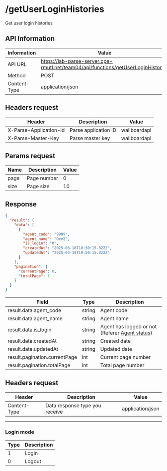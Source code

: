 # /getUserLoginHistories

Get user login histories

## API Information

| Information  | Value                                                                             |
| ------------ | --------------------------------------------------------------------------------- |
| API URL      | https://lab-parse-server.cpe-rmutl.net/team04/api/functions/getUserLoginHistories |
| Method       | POST                                                                              |
| Content-Type | application/json                                                                  |

## Headers request

| Header                 | Description          | Value        |
| ---------------------- | -------------------- | ------------ |
| X-Parse-Application-Id | Parse application ID | wallboardapi |
| X-Parse-Master-Key     | Parse master key     | wallboardapi |

## Params request

| Name | Description | Value |
| ---- | ----------- | ----- |
| page | Page number | 0     |
| size | Page size   | 10    |

## Response

```json
{
  "result": {
    "data": [
      {
        "agent_code": "9999",
        "agent_name": "Dev2",
        "is_login": "0",
        "createdAt": "2025-03-18T10:50:15.822Z",
        "updatedAt": "2025-03-18T10:50:15.822Z"
      }
    ],
    "pagination": {
      "currentPage": 0,
      "totalPage": 1
    }
  }
}
```

| Field                         | Type   | Description                                                   |
| ----------------------------- | ------ | ------------------------------------------------------------- |
| result.data.agent_code        | string | Agent code                                                    |
| result.data.agent_name        | string | Agent name                                                    |
| result.data.is_login          | string | Agent has logged or not (Referer [Agent status](#login-mode)) |
| result.data.createdAt         | string | Created date                                                  |
| result.data.updatedAt         | string | Updated date                                                  |
| result.pagination.currentPage | int    | Current page number                                           |
| result.pagination.totalPage   | int    | Total page number                                             |

## Headers request

| Header       | Description                    | Value            |
| ------------ | ------------------------------ | ---------------- |
| Content-Type | Data response type you receive | application/json |

---

### Login mode

| Type | Description |
| ---- | ----------- |
| 1    | Login       |
| 0    | Logout      |